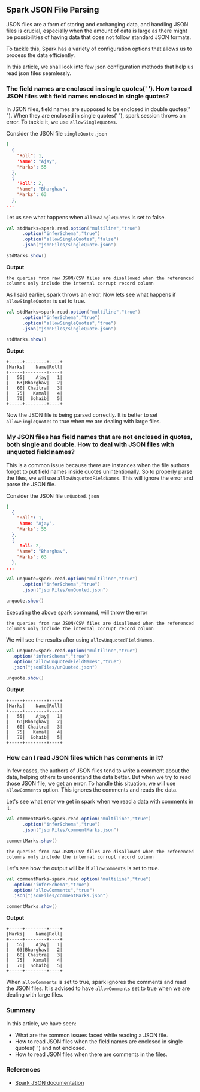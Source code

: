 ## Spark JSON File Parsing

JSON files are a form of storing and exchanging data, and handling JSON files is crucial, especially when the amount of data is large as there might be possibilities of having data that does not follow standard JSON formats.

To tackle this, Spark has a variety of configuration options that allows us to process the data efficiently.

In this article, we shall look into few json configuration methods that help us read json files seamlessly.

### The field names are enclosed in single quotes(' '). How to read JSON files with field names enclosed in single quotes?
In JSON files, field names are supposed to be enclosed in double quotes(" "). When they are enclosed in single quotes(' '), spark session throws an error.
To tackle it, we use `allowSingleQuotes`.

Consider the JSON file `singleQuote.json`
```json
[
  {
    "Roll": 1,
    'Name': "Ajay",
    "Marks": 55
  },
  {
    'Roll': 2,
    "Name": "Bharghav",
    "Marks": 63
  },
...
```

Let us see what happens when `allowSingleQuotes` is set to false.
```scala
val stdMarks=spark.read.option("multiline","true")
      .option("inferSchema","true")
      .option("allowSingleQuotes","false")
      .json("jsonFiles/singleQuote.json")

stdMarks.show()

```
**Output**
```text
the queries from raw JSON/CSV files are disallowed when the referenced columns only include the internal corrupt record column
```
As I said earlier, spark throws an error. Now lets see what happens if `allowSingleQuotes` is set to true.
```scala
val stdMarks=spark.read.option("multiline","true")
      .option("inferSchema","true")
      .option("allowSingleQuotes","true")
      .json("jsonFiles/singleQuote.json")

stdMarks.show()
```
**Output**
```text
+-----+--------+----+
|Marks|    Name|Roll|
+-----+--------+----+
|   55|    Ajay|   1|
|   63|Bharghav|   2|
|   60| Chaitra|   3|
|   75|   Kamal|   4|
|   70|  Sohaib|   5|
+-----+--------+----+
```
Now the JSON file is being parsed correctly. It is better to set `allowSingleQuotes` to true when we are dealing with large files.

### My JSON files has field names that are not enclosed in quotes, both single and double. How to deal with JSON files with unquoted field names?
This is a common issue because there are instances when the file authors forget to put field names inside quotes unintentionally.
So to properly parse the files, we will use `allowUnquotedFieldNames`. This will ignore the error and parse the JSON file.

Consider the JSON file `unQuoted.json`
```json
[
  {
    "Roll": 1,
     Name: "Ajay",
    "Marks": 55
  },
  {
     Roll: 2,
    "Name": "Bharghav",
    "Marks": 63
  },
...
```
```scala
val unquote=spark.read.option("multiline","true")
      .option("inferSchema","true")
      .json("jsonFiles/unQuoted.json")

unquote.show()
```
Executing the above spark command, will throw the error
```text
the queries from raw JSON/CSV files are disallowed when the referenced columns only include the internal corrupt record column
```
We will see the results after using `allowUnquotedFieldNames`.
```scala
val unquote=spark.read.option("multiline","true")
  .option("inferSchema","true")
  .option("allowUnquotedFieldNames","true")
  .json("jsonFiles/unQuoted.json")

unquote.show()
```
**Output**
```text
+-----+--------+----+
|Marks|    Name|Roll|
+-----+--------+----+
|   55|    Ajay|   1|
|   63|Bharghav|   2|
|   60| Chaitra|   3|
|   75|   Kamal|   4|
|   70|  Sohaib|   5|
+-----+--------+----+
```
### How can I read JSON files which has comments in it?
In few cases, the authors of JSON files tend to write a comment about the data, helping others to understand the data better. But when we try to read those JSON file, we get an error.
To handle this situation, we will use `allowComments` option. This ignores the comments and reads the data.

Let's see what error we get in spark when we read a data with comments in it.
```scala
val commentMarks=spark.read.option("multiline","true")
      .option("inferSchema","true")
      .json("jsonFiles/commentMarks.json")

commentMarks.show()
```
```text
the queries from raw JSON/CSV files are disallowed when the referenced columns only include the internal corrupt record column
```
Let's see how the output will be if `allowComments` is set to true.
```scala
val commentMarks=spark.read.option("multiline","true")
  .option("inferSchema","true")
  .option("allowComments","true")
  .json("jsonFiles/commentMarks.json")

commentMarks.show()
```
**Output**
```text
+-----+--------+----+
|Marks|    Name|Roll|
+-----+--------+----+
|   55|    Ajay|   1|
|   63|Bharghav|   2|
|   60| Chaitra|   3|
|   75|   Kamal|   4|
|   70|  Sohaib|   5|
+-----+--------+----+
```
When `allowComments` is set to true, spark ignores the comments and read the JSON files. It is advised to have `allowComments` set to true when we are dealing with large files.


### Summary
In this article, we have seen:
- What are the common issues faced while reading a JSON file.
- How to read JSON files when the field names are enclosed in single quotes(' ') and not enclosed.
- How to read JSON files when there are comments in the files.

### References
- [Spark JSON documentation](https://spark.apache.org/docs/3.5.4/sql-data-sources-json.html)